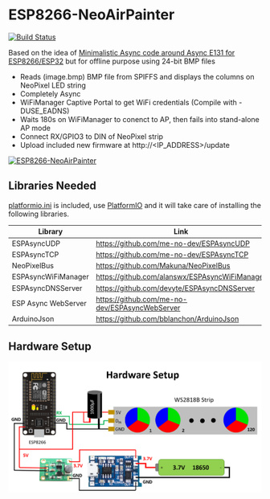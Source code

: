# ESP8266-NeoAirPainter

[![Build Status](https://travis-ci.com/debsahu/ESP8266-NeoAirPainter.svg?branch=master)](https://travis-ci.com/debsahu/ESP8266-NeoAirPainter)

Based on the idea of [Minimalistic Async code around Async E131 for ESP8266/ESP32](https://github.com/debsahu/E131_PixelPusher) but for offline purpose using 24-bit BMP files

- Reads (image.bmp) BMP file from SPIFFS and displays the columns on NeoPixel LED string
- Completely Async
- WiFiManager Captive Portal to get WiFi credentials (Compile with -DUSE_EADNS)
- Waits 180s on WiFiManager to conenct to AP, then fails into stand-alone AP mode
- Connect RX/GPIO3 to DIN of NeoPixel strip
- Upload included new firmware at http://<IP_ADDRESS>/update

[![ESP8266-NeoAirPainter](https://img.youtube.com/vi/xxxxxxxxx/0.jpg)](https://www.youtube.com/watch?v=xxxxxxxxxxxx)

## Libraries Needed

[platformio.ini](https://github.com/debsahu/ESP8266-NeoAirPainter/blob/master/platformio.ini) is included, use [PlatformIO](https://platformio.org/platformio-ide) and it will take care of installing the following libraries.

| Library                   | Link                                                       |
|---------------------------|------------------------------------------------------------|
|ESPAsyncUDP                |https://github.com/me-no-dev/ESPAsyncUDP                    |
|ESPAsyncTCP                |https://github.com/me-no-dev/ESPAsyncTCP                    |
|NeoPixelBus                |https://github.com/Makuna/NeoPixelBus                       |
|ESPAsyncWiFiManager        |https://github.com/alanswx/ESPAsyncWiFiManager              |
|ESPAsyncDNSServer          |https://github.com/devyte/ESPAsyncDNSServer                 |
|ESP Async WebServer        |https://github.com/me-no-dev/ESPAsyncWebServer              |
|ArduinoJson                |https://github.com/bblanchon/ArduinoJson                    |

## Hardware Setup

![Hardware Setup](https://github.com/debsahu/ESP8266-NeoAirPainter/blob/master/hardware-setup.png)
